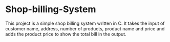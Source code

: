 # Shop-billing-System
This project is a simple shop billing system written in C. It takes the input of customer name, address, number of products, product name and price and adds the product price to show the total bill in the output.
